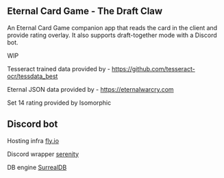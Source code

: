 ## Eternal Card Game - The Draft Claw
An Eternal Card Game companion app that reads the card in the client and provide rating overlay.
It also supports draft-together mode with a Discord bot.

WIP

Tesseract trained data provided by - https://github.com/tesseract-ocr/tessdata_best

Eternal JSON data provided by - https://eternalwarcry.com

Set 14 rating provided by Isomorphic

## Discord bot
  Hosting infra [fly.io](https://fly.io)
  
  Discord wrapper [serenity](https://crates.io/crates/serenity)
  
  DB engine [SurrealDB](https://surrealdb.com)
